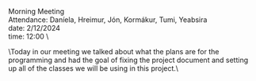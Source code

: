 Morning Meeting \
Attendance: Daníela, Hreimur, Jón, Kormákur, Tumi, Yeabsira \
date: 2/12/2024 \
time: 12:00 \

\Today in our meeting we talked about what the plans are for the programming and had the goal of fixing the project document and setting up all of the classes we will be using in this project.\

